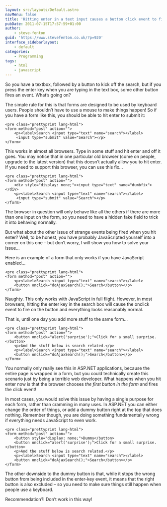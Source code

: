 ```yaml
---
layout: src/layouts/Default.astro
navMenu: false
title: 'Hitting enter in a text input causes a button click event to fire'
pubDate: 2011-07-15T17:57:59+01:00
author:
    - steve-fenton
guid: 'https://www.stevefenton.co.uk/?p=920'
interface_sidebarlayout:
    - default
categories:
    - Programming
tags:
    - html
    - javascript
---
```


So you have a textbox, followed by a button to kick off the search, but if you press the enter key when you are typing in the text box, some other button fires an event. What’s going on?

The simple rule for this is that forms are designed to be used by keyboard users. People shouldn’t have to use a mouse to make things happen! So if you have a form like this, you should be able to hit enter to submit it:

```
<pre class="prettyprint lang-html">
<form method="post" action="">
    <p><label>Search <input type="text" name="search"></label>
     <input type="submit" value="Search"></p>
</form>
```
This works in almost all browsers. Type in some stuff and hit enter and off it goes. You may notice that in one particular old browser (come on people, upgrade to the latest version) that this doesn’t actually allow you to hit enter. If you need to support this browser, you can use this fix…

```
<pre class="prettyprint lang-html">
<form method="post" action="">
    <div style="display: none;"><input type="text" name="dumbfix"></div>
    <p><label>Search <input type="text" name="search"></label>
     <input type="submit" value="Search"></p>
</form>
```
The browser in question will only behave like all the others if there are more than one input on the form, so you need to have a hidden fake field to trick it into behaving normally.

But what about the other issue of strange events being fired when you hit enter? Well, to be honest, you have probably JavaScripted yourself into a corner on this one – but don’t worry, I will show you how to solve your issue…

Here is an example of a form that only works if you have JavaScript enabled…

```
<pre class="prettyprint lang-html">
<form method="post" action="">
    <p><label>Search <input type="text" name="search"></label>
    <button onclick="doAjaxSearch();">Search</button></p>
</form>
```
Naughty. This only works with JavaScript in full flight. However, in most browsers, hitting the enter key in the search box will cause the onclick event to fire on the button and everything looks reasonably normal.

That is, until one day you add more stuff to the same form…

```
<pre class="prettyprint lang-html">
<form method="post" action="">
    <button onclick="alert('surprise');">Click for a small surprise.</button>
    <p>And the stuff below is search related.</p>
    <p><label>Search <input type="text" name="search"></label>
    <button onclick="doAjaxSearch();">Search</button></p>
</form>
```
You normally only really see this in ASP.NET applications, because the entire page is wrapped in a form, but you could technically create this scenario just by being a terrible web developer. What happens when you hit enter now is that the browser chooses *the first button in the form* and fires the click event!

In most cases, you would solve this issue by having a single purpose for each form, rather than cramming in many uses. In ASP.NET you can either change the order of things, or add a dummy button right at the top that does nothing. Remember though, you are doing something fundamentally wrong if everything needs JavaScript to even work.

```
<pre class="prettyprint lang-html">
<form method="post" action="">
    <button style="display: none;">Dummy</button>
    <button onclick="alert('surprise');">Click for a small surprise.</button>
    <p>And the stuff below is search related.</p>
    <p><label>Search <input type="text" name="search"></label>
    <button onclick="doAjaxSearch();">Search</button></p>
</form>
```
The other downside to the dummy button is that, while it stops the wrong button from being included in the enter-key event, it means that the right button is also excluded – so you need to make sure things still happen when people use a keyboard.

Recommendation?! Don’t work in this way!